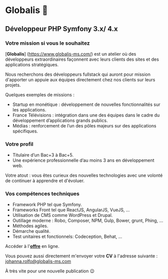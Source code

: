# Globalis 🐘
## Développeur PHP Symfony 3.x/ 4.x

### Votre mission si vous le souhaitez 

[**Globalis**] (https://www.globalis-ms.com/) est un atelier où des développeurs extraordinaires façonnent avec leurs clients des sites et des applications stratégiques.

Nous recherchons des développeurs fullstack qui auront pour mission d'apporter un appuie aux équipes directement chez nos clients sur leurs projets.

Quelques exemples de missions :

- Startup en monétique : développement de nouvelles fonctionnalités sur les applications.
- France Télévisions : intégration dans une des équipes dans le cadre du développement d’applications grands publics.
- Médias : renforcement de l’un des pôles majeurs sur des applications spécifiques.

### Votre profil

- Titulaire d’un Bac+3 à Bac+5. 
- Une expérience professionnelle d’au moins 3 ans en développement web.


Votre atout : vous êtes curieux des nouvelles technologies avec une volonté de continuer à apprendre et d'évoluer. 

### Vos compétences techniques
 
- Framework PHP tel que Symfony.
- Frameworks Front tel que ReactJS, AngularJS, VueJS, …
- Utilisation de CMS comme WordPress et Drupal.
- Outillage moderne : Robo, Composer, NPM, Gulp, Bower, grunt, Phing, …
- Méthodes agiles.
- Démarche qualité.
- Test unitaires et fonctionnels: Codeception, Behat, …

Accéder à l'[**offre**](https://www.globalis-ms.com/jobs/offres-emploi-stage-mission/freelance-developpeur-symfony/ "C'est parti") en ligne.

Vous pouvez aussi directement m'envoyer votre **CV** à l'adresse suivante : <johanna.rolfo@globalis-ms.com>

À très vite pour une nouvelle publication 😉